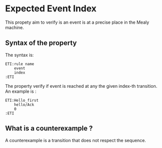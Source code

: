 # Expected Event Index

This propety aim to verify is an event is at a precise place in the Mealy machine.


## Syntax of the property
The syntax is:

```
ETI:rule name 
    event
    index
:ETI
```
The property verify if event is reached at any the given index-th transition.
An example is :
```
ETI:Hello_first
    hello/Ack
    0
:ETI
```

## What is a counterexample ?
A counterexample is a transition that does not respect the sequence.


